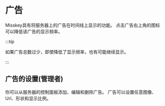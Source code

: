 # 广告

Misskey具有将服务器上的广告在时间线上显示的功能。
点击广告右上角的图标可以降低该广告的显示频率。

:::tip

如果广告总数过少，即使降低了显示频率，也有可能继续显示。

:::

## 广告的设置(管理者)

你可以从服务器的控制面板添加、编辑和删除广告。
广告可以设置任意图像、Url、形状和显示比例。
